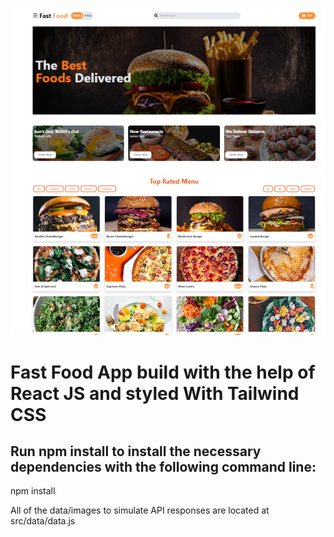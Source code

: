 ![Alt text](image.png)


# Fast Food App build with the help of  React JS and styled With Tailwind CSS

## Run npm install to install the necessary dependencies with the following command line:
   npm install 


 All of the data/images to simulate API responses are located at src/data/data.js


